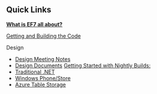 ## Quick Links

**[What is EF7 all about?](https://github.com/aspnet/EntityFramework/wiki/What-is-EF7-all-about)**

[Getting and Building the Code](https://github.com/aspnet/EntityFramework/wiki/Getting-and-Building-the-Code)

Design
* [Design Meeting Notes](https://github.com/aspnet/EntityFramework/wiki/Entity-Framework-Design-Meeting-Notes)
* [Design Documents](https://github.com/aspnet/EntityFramework/wiki/Design-Documents)
[Getting Started with Nightly Builds:](https://github.com/aspnet/EntityFramework/wiki/Getting-Started-with-Nightly-Builds)
* [Traditional .NET](https://github.com/aspnet/EntityFramework/wiki/Using-EF7-in-Traditional-.NET-Applications)
* [Windows Phone/Store](https://github.com/aspnet/EntityFramework/wiki/Using-EF7-in-Windows-Phone-&-Store-Applications)
* [Azure Table Storage](https://github.com/aspnet/EntityFramework/wiki/Using-EF7-with-Azure-Table-Storage)
